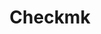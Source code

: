 ---
title: Checkmk
solution: fuse
description: Fuse Management Central is now supporting an out-of-the-box integration with Checkmk.
---